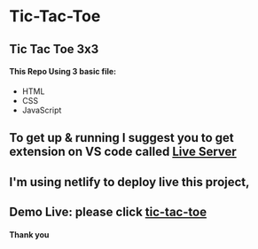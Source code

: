 # Tic-Tac-Toe

## Tic Tac Toe 3x3

#### This Repo Using 3 basic file:

- HTML
- CSS
- JavaScript

## To get up & running I suggest you to get extension on VS code called [Live Server](https://marketplace.visualstudio.com/items?itemName=ritwickdey.LiveServer)

## I'm using netlify to deploy live this project,

## Demo Live: please click [tic-tac-toe](https://confident-kilby-2e7265.netlify.app/)

#### Thank you
